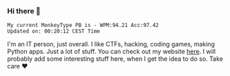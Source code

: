 ### Hi there 👋
<!-- PB START -->
```
My current MonkeyType PB is - WPM:94.21 Acc:97.42
Updated on: 00:20:12 CEST Time
```
<!-- PB END -->
I'm an IT person, just overall. I like CTFs, hacking, coding games, making Python apps. Just a lot of stuff.
You can check out my website [here](https://skill3472.github.io/).
I will probably add some interesting stuff here, when I get the idea to do so. Take care ❤️
